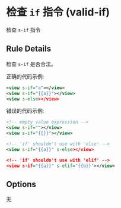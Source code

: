 # 检查 `if` 指令 (valid-if)

检查 `s-if` 指令

## Rule Details

检查 `s-if` 是否合法。

正确的代码示例:

```xml
<view s-if="a"></view>
<view s-if="{{a}}"></view>
<view s-else></view>
```

错误的代码示例:

```xml
<!-- empty value expression -->
<view s-if=""></view>
<view s-if="{{}}"></view>

<!-- 'if' shouldn't use with 'else' -->
<view s-if="{{a}}" s-else></view>

<!-- 'if' shouldn't use with 'elif' -->
<view s-if="{{a}}" s-elif="{{b}}"></view>
```

## Options

无
